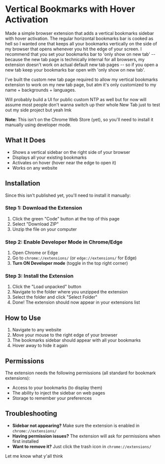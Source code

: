 # Vertical Bookmarks with Hover Activation

Made a simple browser extension that adds a vertical bookmarks sidebar with hover activation. The regular horizontal bookmarks bar is cooked as hell so I wanted one that keeps all your bookmarks vertically on the side of my browser that opens whenever you hit the edge of your screen. I recommend that you set your bookmarks bar to 'only show on new tab' -- because the new tab page is technically internal for all browsers, my extension doesn't work on actual default new tab pages -- so if you open a new tab keep your bookmarks bar open with 'only show on new tab'.

I've built the custom new tab page required to allow my vertical bookmarks extension to work on my new tab page, but atm it's only customized to my name + backgrounds + languages.

Will probably build a UI for public custom NTP as well but for now will assume most people don't wanna switch up their whole New Tab just to test out my side project but yeah lmk

**Note:** This isn't on the Chrome Web Store (yet), so you'll need to install it manually using developer mode.

## What It Does

- Shows a vertical sidebar on the right side of your browser
- Displays all your existing bookmarks
- Activates on hover (hover near the edge to open it)
- Works on any website

## Installation

Since this isn't published yet, you'll need to install it manually:

### Step 1: Download the Extension

1. Click the green "Code" button at the top of this page
2. Select "Download ZIP"
3. Unzip the file on your computer

### Step 2: Enable Developer Mode in Chrome/Edge

1. Open Chrome or Edge
2. Go to `chrome://extensions/` (or `edge://extensions/` for Edge)
3. **Turn ON Developer mode** (toggle in the top right corner)

### Step 3: Install the Extension

1. Click the "Load unpacked" button
2. Navigate to the folder where you unzipped the extension
3. Select the folder and click "Select Folder"
4. Done! The extension should now appear in your extensions list

## How to Use

1. Navigate to any website
2. Move your mouse to the right edge of your browser
3. The bookmarks sidebar should appear with all your bookmarks
4. Hover away to hide it again

## Permissions

The extension needs the following permissions (all standard for bookmark extensions):
- Access to your bookmarks (to display them)
- The ability to inject the sidebar on web pages
- Storage to remember your preferences

## Troubleshooting

- **Sidebar not appearing?** Make sure the extension is enabled in `chrome://extensions/`
- **Having permission issues?** The extension will ask for permissions when first installed
- **Want to remove it?** Just click the trash icon in `chrome://extensions/`

Let me know what y'all think

